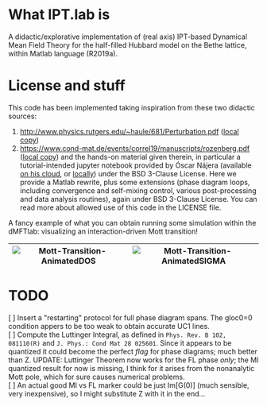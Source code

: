 # What IPT.lab is
A didactic/explorative implementation of (real axis) IPT-based Dynamical Mean Field Theory for the half-filled Hubbard model on the Bethe lattice, within Matlab language (R2019a).

# License and stuff
This code has been implemented taking inspiration from these two didactic sources:
1. http://www.physics.rutgers.edu/~haule/681/Perturbation.pdf ([local copy](didactic_sources/haule_IPTtheory_rutgers.pdf))
2. https://www.cond-mat.de/events/correl19/manuscripts/rozenberg.pdf ([local copy](didactic_sources/rozenberg_review_julich.pdf))
and the hands-on material given therein, in particular a tutorial-intended jupyter notebook provided by Óscar Nájera (available [on his cloud](http://mycore.core-cloud.net/index.php/s/oAz0lIWuBM90Gqt), or [locally](najera_repo/PYTHON/real_ipt-text_v3.ipynb)) under the BSD 3-Clause License. Here we provide a Matlab rewrite, plus some extensions (phase diagram loops, including convergence and self-mixing control, various post-processing and data analysis routines), again under BSD 3-Clause License. You can read more about allowed use of this code in the LICENSE file.

A fancy example of what you can obtain running some simulation within the dMFTlab: visualizing an interaction-driven Mott transition!

![Mott-Transition-AnimatedDOS](./readme_data/DOS_IPT.gif) | ![Mott-Transition-AnimatedSIGMA](./readme_data/Sigma_IPT.gif)
:-------------------------:|:-------------------------:

# TODO
[ ] Insert a "restarting" protocol for full phase diagram spans. The gloc0=0 condition appers to be too weak to obtain accurate UC1 lines.  
[ ] Compute the Luttinger Integral, as defined in `Phys. Rev. B 102, 081110(R)` and `J. Phys.: Cond Mat 28 025601`. Since it appears to be quantized it could become the perfect _flag_ for phase diagrams; much better than Z. UPDATE: Luttinger Theorem now works for the FL phase *only*; the MI quantized result for now is missing, I think for it arises from the nonanalytic Mott pole, which for sure causes numerical problems.  
[ ] An actual good MI vs FL marker could be just Im[G(0)] (much sensible, very inexpensive), so I might substitute Z with it in the end...
